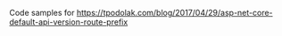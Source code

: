 Code samples for https://tpodolak.com/blog/2017/04/29/asp-net-core-default-api-version-route-prefix
